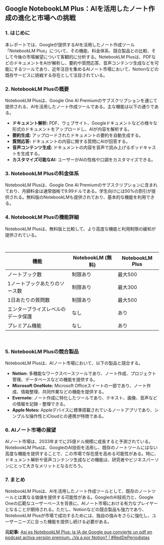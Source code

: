 ## Google NotebookLM Plus：AIを活用したノート作成の進化と市場への挑戦

### 1. はじめに

本レポートでは、Googleが提供するAIを活用したノート作成ツール「NotebookLM Plus」について、その機能、料金体系、競合製品との比較、そして今後の市場展望について客観的に分析する。NotebookLM Plusは、PDFなどのドキュメントをAIが解析し、要約や質問応答、音声コンテンツ生成などを可能にするツールであり、近年注目を集めるAIノート市場において、Notionなどの既存サービスに挑戦する存在として注目されている。

### 2. NotebookLM Plusの概要

NotebookLM Plusは、Google One AI Premiumのサブスクリプションを通じて提供される、AIを活用したノート作成ツールである。主な機能は以下の通りである。

* **ドキュメント解析:** PDF、ウェブサイト、Googleドキュメントなどの様々な形式のドキュメントをアップロードし、AIが内容を解析する。
* **要約生成:** アップロードされたドキュメントの要約を自動生成する。
* **質問応答:** ドキュメントの内容に関する質問にAIが回答する。
* **音声コンテンツ生成:** ドキュメントの内容を音声で読み上げるポッドキャストを生成する。
* **カスタマイズ可能なAI:** ユーザーがAIの性格や口調をカスタマイズできる。

### 3. NotebookLM Plusの料金体系

NotebookLM Plusは、Google One AI Premiumのサブスクリプションに含まれており、月額料金は通常価格で9.99ドルである。学生向けには50%の割引が提供される。無料版のNotebookLMも提供されており、基本的な機能を利用できる。

### 4. NotebookLM Plusの機能詳細

NotebookLM Plusは、無料版と比較して、より高度な機能と利用制限の緩和が提供されている。

<br>

| 機能 | NotebookLM (無料) | NotebookLM Plus |
| -------------------- | ----------------- | --------------- |
| ノートブック数 | 制限あり | 最大500 |
| 1ノートブックあたりのソース数 | 制限あり | 最大300 |
| 1日あたりの質問数 | 制限あり | 最大500 |
| エンタープライズレベルのデータ保護 | なし | あり |
| プレミアム機能 | なし | あり |

<br>

### 5. NotebookLM Plusの競合製品

NotebookLM Plusは、AIノート市場において、以下の製品と競合する。

* **Notion:** 多機能なワークスペースツールであり、ノート作成、プロジェクト管理、データベースなどの機能を提供する。
* **Microsoft OneNote:** Microsoft Officeスイートの一部であり、ノート作成、情報整理、共同作業などの機能を提供する。
* **Evernote:** ノート作成に特化したツールであり、テキスト、画像、音声などの情報を記録・整理できる。
* **Apple Notes:** Appleデバイスに標準搭載されているノートアプリであり、シンプルな操作性とiCloudとの連携が特徴である。

### 6. AIノート市場の展望

AIノート市場は、2033年までに25億ドル規模に成長すると予測されている。NotebookLM Plusは、GoogleのAI技術を活用し、既存のノートツールにはない高度な機能を提供することで、この市場で存在感を高める可能性がある。特に、ドキュメント解析や音声コンテンツ生成などの機能は、研究者やビジネスパーソンにとって大きなメリットとなるだろう。

### 7. まとめ

NotebookLM Plusは、AIを活用したノート作成ツールとして、既存のノートツールとは異なる価値を提供する可能性がある。GoogleのAI技術力と、Google Oneの広範なユーザーベースを背景に、AIノート市場における有力なプレイヤーとなることが期待される。ただし、Notionなどの競合製品も強力であり、NotebookLM Plusが市場で成功するためには、独自の強みをさらに強化し、ユーザーニーズに合った機能を提供し続ける必要がある。


**元記事:** [Así es NotebookLM Plus: la IA de Google que convierte un pdf en podcast activa versión premium. ¿Va a por Notion? | #RedDePeriodistas](https://www.reddeperiodistas.com/asi-es-notebooklm-plus-la-ia-de-google-que-convierte-un-pdf-en-podcast-activa-version-premium-va-a-por-notion/)